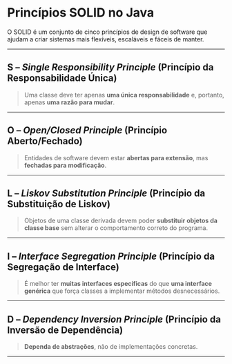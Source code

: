 # Princípios SOLID no Java

O SOLID é um conjunto de cinco princípios de design de software que ajudam a criar sistemas mais flexíveis, escaláveis e fáceis de manter.

---

## **S** – *Single Responsibility Principle* (Princípio da Responsabilidade Única)
> Uma classe deve ter apenas **uma única responsabilidade** e, portanto, apenas **uma razão para mudar**.

---

## **O** – *Open/Closed Principle* (Princípio Aberto/Fechado)
> Entidades de software devem estar **abertas para extensão**, mas **fechadas para modificação**.

---

## **L** – *Liskov Substitution Principle* (Princípio da Substituição de Liskov)
> Objetos de uma classe derivada devem poder **substituir objetos da classe base** sem alterar o comportamento correto do programa.

---

## **I** – *Interface Segregation Principle* (Princípio da Segregação de Interface)
> É melhor ter **muitas interfaces específicas** do que **uma interface genérica** que força classes a implementar métodos desnecessários.

---

## **D** – *Dependency Inversion Principle* (Princípio da Inversão de Dependência)
> **Dependa de abstrações**, não de implementações concretas.

---
